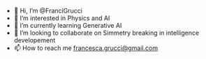 - 👋 Hi, I’m @FranciGrucci
- 👀 I’m interested in Physics and AI
- 🌱 I’m currently learning Generative AI
- 💞️ I’m looking to collaborate on Simmetry breaking in intelligence developement
- 📫 How to reach me francesca.grucci@gmail.com


<!---
FranciGrucci/FranciGrucci is a ✨ special ✨ repository because its `README.md` (this file) appears on your GitHub profile.
You can click the Preview link to take a look at your changes.
--->
